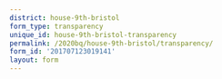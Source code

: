```yaml
---
district: house-9th-bristol
form_type: transparency
unique_id: house-9th-bristol-transparency
permalink: /2020bq/house-9th-bristol/transparency/
form_id: '201707123019141'
layout: form
---
```

